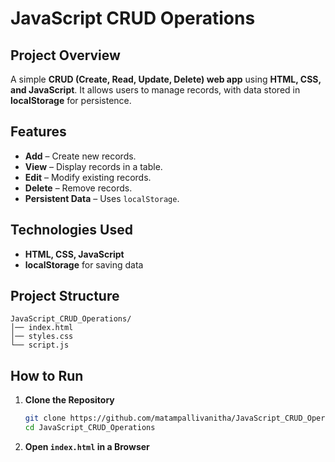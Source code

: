 # JavaScript CRUD Operations

## Project Overview
A simple **CRUD (Create, Read, Update, Delete) web app** using **HTML, CSS, and JavaScript**. It allows users to manage records, with data stored in **localStorage** for persistence.

## Features
- **Add** – Create new records.
- **View** – Display records in a table.
- **Edit** – Modify existing records.
- **Delete** – Remove records.
- **Persistent Data** – Uses `localStorage`.

##  Technologies Used
- **HTML, CSS, JavaScript**
- **localStorage** for saving data

## Project Structure
```
JavaScript_CRUD_Operations/
│── index.html
│── styles.css
└── script.js
```

##  How to Run
1. **Clone the Repository**
   ```sh
   git clone https://github.com/matampallivanitha/JavaScript_CRUD_Operations.git
   cd JavaScript_CRUD_Operations
   ```
2. **Open `index.html` in a Browser**



